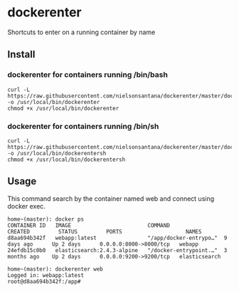 # dockerenter

Shortcuts to enter on a running container by name

## Install

### dockerenter for containers running /bin/bash

    curl -L https://raw.githubusercontent.com/nielsonsantana/dockerenter/master/dockerenter.bash -o /usr/local/bin/dockerenter
    chmod +x /usr/local/bin/dockerenter

### dockerenter for containers running /bin/sh

    curl -L https://raw.githubusercontent.com/nielsonsantana/dockerenter/master/dockerenter.sh -o /usr/local/bin/dockerentersh
    chmod +x /usr/local/bin/dockerentersh

## Usage

This command search by the container named web and connect using docker exec.

    home~(master): docker ps
    CONTAINER ID   IMAGE                        COMMAND                 CREATED         STATUS         PORTS                    NAMES
    d8aa694b342f   webapp:latest                "/app/docker-entrypo…"  9 days ago      Up 2 days      0.0.0.0:8000->8000/tcp   webapp
    24efdb15c0b0   elasticsearch:2.4.3-alpine   "/docker-entrypoint.…"  3 months ago    Up 2 days      0.0.0.0:9200->9200/tcp   elasticsearch

    home~(master): dockerenter web
    Logged in: webapp:latest
    root@d8aa694b342f:/app#
